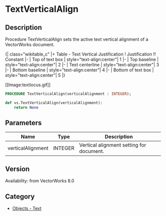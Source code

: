 # TextVerticalAlign

## Description
Procedure TextVerticalAlign sets the active text vertical alignment of a VectorWorks document. 




{| class="wikitable_c"
|+ Table - Text Vertical Justification
! Justification !! Constant
|-
| Top of text box
| style="text-align:center"| 1
|-
| Top baseline
| style="text-align:center"| 2
|-
| Text centerline
| style="text-align:center"| 3
|-
| Bottom baseline
| style="text-align:center"| 4
|-
| Bottom of text box
| style="text-align:center"| 5
|}

[[Image:textlocus.gif]]

```pascal
PROCEDURE TextVerticalAlign(verticalAlignment : INTEGER);
```

```python
def vs.TextVerticalAlign(verticalAlignment):
    return None
```

## Parameters
|Name|Type|Description|
|---|---|---|
|verticalAlignment|INTEGER|Vertical alignment setting for document.|

## Version
Availability: from VectorWorks 8.0

## Category
* [Objects - Text](../Categories/Objects%20-%20Text.md)

